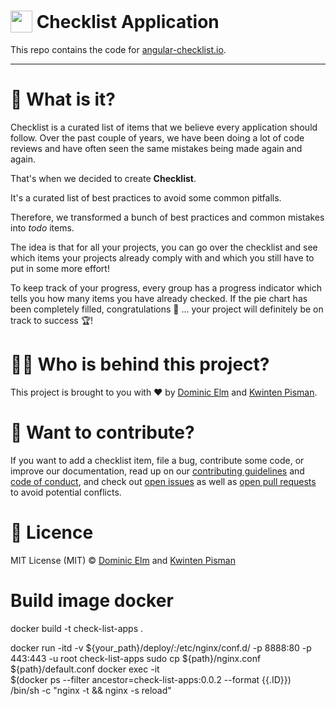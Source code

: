 <h1>
    <img width="35" valign="bottom" src="https://angular-checklist.io/assets/angular-checklist.png">
    Checklist Application
</h1>

This repo contains the code for [angular-checklist.io](https://angular-checklist.io).

---

# 🤔 What is it?

Checklist is a curated list of items that we believe every application should follow. Over the past couple of years, we have been doing a lot of code reviews and have often seen the same mistakes being made again and again.

That's when we decided to create **Checklist**.

It's a curated list of best practices to avoid some common pitfalls.

Therefore, we transformed a bunch of best practices and common mistakes into _todo_ items.

The idea is that for all your projects, you can go over the checklist and see which items your projects already comply with and which you still have to put in some more effort!

To keep track of your progress, every group has a progress indicator which tells you how many items you have already checked. If the pie chart has been completely filled, congratulations 🎉 ... your project will definitely be on track to success 🏆!

# 👨‍💻 Who is behind this project?

This project is brought to you with ❤️ by [Dominic Elm](https://twitter.com/elmd_) and [Kwinten Pisman](https://twitter.com/KwintenP).

# 👷 Want to contribute?

If you want to add a checklist item, file a bug, contribute some code, or improve our documentation, read up on our [contributing guidelines](CONTRIBUTING.md) and [code of conduct](CODE_OF_CONDUCT.md), and check out [open issues](/issues) as well as [open pull requests](/pulls) to avoid potential conflicts.

# 📄 Licence

MIT License (MIT) © [Dominic Elm](https://github.com/d3lm) and [Kwinten Pisman](https://github.com/KwintenP)


# Build image docker
docker build -t check-list-apps .

docker run -itd -v ${your_path}/deploy/:/etc/nginx/conf.d/ -p 8888:80 -p 443:443  -u root check-list-apps
sudo cp ${path}/nginx.conf ${path}/default.conf
docker exec -it \
$(docker ps --filter ancestor=check-list-apps:0.0.2 --format {{.ID}}) \
/bin/sh -c "nginx -t && nginx -s reload"
